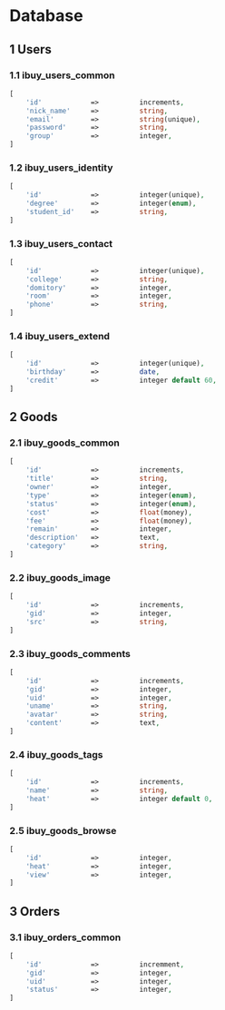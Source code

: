 # Database

## 1 Users

### 1.1 ibuy_users_common

```php
[
    'id'            =>          increments,
    'nick_name'     =>          string,
    'email'         =>          string(unique),
    'password'      =>          string,
    'group'         =>          integer,
]
```

### 1.2 ibuy_users_identity

```php
[
    'id'            =>          integer(unique),
    'degree'        =>          integer(enum),
    'student_id'    =>          string,
]
```

### 1.3 ibuy_users_contact

```php
[
    'id'            =>          integer(unique),
    'college'       =>          string,
    'domitory'      =>          integer,
    'room'          =>          integer,
    'phone'         =>          string,
]
```

### 1.4 ibuy_users_extend

```php
[
    'id'            =>          integer(unique),
    'birthday'      =>          date,
    'credit'        =>          integer default 60,
]
```

## 2 Goods

### 2.1 ibuy_goods_common

```php
[
    'id'            =>          increments,
    'title'         =>          string,
    'owner'         =>          integer,
    'type'          =>          integer(enum),
    'status'        =>          integer(enum),
    'cost'          =>          float(money),
    'fee'           =>          float(money),
    'remain'        =>          integer,
    'description'   =>          text,
    'category'      =>          string,
]
```

### 2.2 ibuy_goods_image

```php
[
    'id'            =>          increments,
    'gid'           =>          integer,
    'src'           =>          string,
]
```

### 2.3 ibuy_goods_comments

```php
[
    'id'            =>          increments,
    'gid'           =>          integer,
    'uid'           =>          integer,
    'uname'         =>          string,
    'avatar'        =>          string,
    'content'       =>          text,
]
```

### 2.4 ibuy_goods_tags

```php
[
    'id'            =>          increments,
    'name'          =>          string,
    'heat'          =>          integer default 0,
]
```

### 2.5 ibuy_goods_browse

```php
[
    'id'            =>          integer,
    'heat'          =>          integer,
    'view'          =>          integer,
]
```

## 3 Orders

### 3.1 ibuy_orders_common

```php
[
    'id'            =>          incremment,
    'gid'           =>          integer,
    'uid'           =>          integer,
    'status'        =>          integer,
]
```